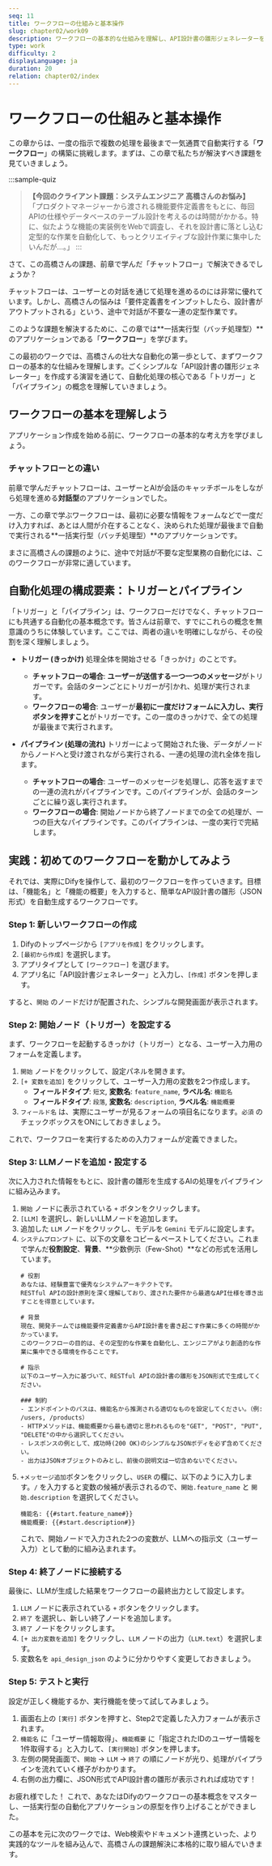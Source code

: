 ```yaml
---
seq: 11
title: ワークフローの仕組みと基本操作
slug: chapter02/work09
description: ワークフローの基本的な仕組みを理解し、API設計書の雛形ジェネレーターを作成する
type: work
difficulty: 2
displayLanguage: ja
duration: 20
relation: chapter02/index
---
```


# ワークフローの仕組みと基本操作

この章からは、一度の指示で複数の処理を最後まで一気通貫で自動実行する「**ワークフロー**」の構築に挑戦します。まずは、この章で私たちが解決すべき課題を見ていきましょう。

:::sample-quiz
> **【今回のクライアント課題：システムエンジニア 高橋さんのお悩み】**
> 「プロダクトマネージャーから渡される機能要件定義書をもとに、毎回APIの仕様やデータベースのテーブル設計を考えるのは時間がかかる。特に、似たような機能の実装例をWebで調査し、それを設計書に落とし込む定型的な作業を自動化して、もっとクリエイティブな設計作業に集中したいんだが…。」
:::

さて、この高橋さんの課題、前章で学んだ「チャットフロー」で解決できるでしょうか？

チャットフローは、ユーザーとの対話を通じて処理を進めるのには非常に優れています。しかし、高橋さんの悩みは「要件定義書をインプットしたら、設計書がアウトプットされる」という、途中で対話が不要な一連の定型作業です。

このような課題を解決するために、この章では**一括実行型（バッチ処理型）**のアプリケーションである「**ワークフロー**」を学びます。

この最初のワークでは、高橋さんの壮大な自動化の第一歩として、まずワークフローの基本的な仕組みを理解します。ごくシンプルな「API設計書の雛形ジェネレーター」を作成する演習を通じて、自動化処理の核心である「トリガー」と「パイプライン」の概念を理解していきましょう。


## ワークフローの基本を理解しよう

アプリケーション作成を始める前に、ワークフローの基本的な考え方を学びましょう。

### チャットフローとの違い

前章で学んだチャットフローは、ユーザーとAIが会話のキャッチボールをしながら処理を進める**対話型**のアプリケーションでした。

一方、この章で学ぶワークフローは、最初に必要な情報をフォームなどで一度だけ入力すれば、あとは人間が介在することなく、決められた処理が最後まで自動で実行される**一括実行型（バッチ処理型）**のアプリケーションです。

まさに高橋さんの課題のように、途中で対話が不要な定型業務の自動化には、このワークフローが非常に適しています。

## 自動化処理の構成要素：トリガーとパイプライン

「トリガー」と「パイプライン」は、ワークフローだけでなく、チャットフローにも共通する自動化の基本概念です。皆さんは前章で、すでにこれらの概念を無意識のうちに体験しています。ここでは、両者の違いを明確にしながら、その役割を深く理解しましょう。

* **トリガー (きっかけ)**
    処理全体を開始させる「きっかけ」のことです。
    * **チャットフローの場合**: **ユーザーが送信する一つ一つのメッセージ**がトリガーです。会話のターンごとにトリガーが引かれ、処理が実行されます。
    * **ワークフローの場合**: ユーザーが**最初に一度だけフォームに入力し、実行ボタンを押すこと**がトリガーです。この一度のきっかけで、全ての処理が最後まで実行されます。

* **パイプライン (処理の流れ)**
    トリガーによって開始された後、データがノードからノードへと受け渡されながら実行される、一連の処理の流れ全体を指します。
    * **チャットフローの場合**: ユーザーのメッセージを処理し、応答を返すまでの一連の流れがパイプラインです。このパイプラインが、会話のターンごとに繰り返し実行されます。
    * **ワークフローの場合**: 開始ノードから終了ノードまでの全ての処理が、一つの巨大なパイプラインです。このパイプラインは、一度の実行で完結します。


## 実践：初めてのワークフローを動かしてみよう

それでは、実際にDifyを操作して、最初のワークフローを作っていきます。目標は、「機能名」と「機能の概要」を入力すると、簡単なAPI設計書の雛形（JSON形式）を自動生成するワークフローです。

### Step 1: 新しいワークフローの作成

1.  Difyのトップページから `[アプリを作成]` をクリックします。
2.  `[最初から作成]` を選択します。
3.  アプリタイプとして `[ワークフロー]` を選びます。
4.  アプリ名に「API設計書ジェネレーター」と入力し、`[作成]` ボタンを押します。

すると、`開始` のノードだけが配置された、シンプルな開発画面が表示されます。

### Step 2: 開始ノード（トリガー）を設定する

まず、ワークフローを起動するきっかけ（トリガー）となる、ユーザー入力用のフォームを定義します。

1.  `開始` ノードをクリックして、設定パネルを開きます。
2.  `[+ 変数を追加]` をクリックして、ユーザー入力用の変数を2つ作成します。
    * **フィールドタイプ**: `短文`, **変数名**: `feature_name`, **ラベル名**: `機能名` 
    * **フィールドタイプ**: `段落`, **変数名**: `description`, **ラベル名**: `機能概要`
3.  `フィールド名` は、実際にユーザーが見るフォームの項目名になります。`必須` のチェックボックスをONにしておきましょう。

これで、ワークフローを実行するための入力フォームが定義できました。

### Step 3: LLMノードを追加・設定する

次に入力された情報をもとに、設計書の雛形を生成するAIの処理をパイプラインに組み込みます。

1.  `開始` ノードに表示されている `+` ボタンをクリックします。
2.  `[LLM]` を選択し、新しいLLMノードを追加します。
3.  追加した `LLM` ノードをクリックし、モデルを `Gemini` モデルに設定します。
4.  `システムプロンプト` に、以下の文章をコピー＆ペーストしてください。これまで学んだ**役割設定**、**背景**、**少数例示（Few-Shot）**などの形式を活用しています。
    ```
    # 役割
    あなたは、経験豊富で優秀なシステムアーキテクトです。
    RESTful APIの設計原則を深く理解しており、渡された要件から最適なAPI仕様を導き出すことを得意としています。

    # 背景
    現在、開発チームでは機能要件定義書からAPI設計書を書き起こす作業に多くの時間がかかっています。
    このワークフローの目的は、その定型的な作業を自動化し、エンジニアがより創造的な作業に集中できる環境を作ることです。

    # 指示
    以下のユーザー入力に基づいて、RESTful APIの設計書の雛形をJSON形式で生成してください。

    ### 制約
    - エンドポイントのパスは、機能名から推測される適切なものを設定してください。（例: /users, /products）
    - HTTPメソッドは、機能概要から最も適切と思われるものを"GET", "POST", "PUT", "DELETE"の中から選択してください。
    - レスポンスの例として、成功時(200 OK)のシンプルなJSONボディを必ず含めてください。
    - 出力はJSONオブジェクトのみとし、前後の説明文は一切含めないでください。
    ```
5.  `+メッセージ追加`ボタンをクリックし、`USER` の欄に、以下のように入力します。`/` を入力すると変数の候補が表示されるので、`開始.feature_name` と `開始.description` を選択してください。
    ```
    機能名: {{#start.feature_name#}}
    機能概要: {{#start.description#}}
    ```
    これで、開始ノードで入力された2つの変数が、LLMへの指示文（ユーザー入力）として動的に組み込まれます。

### Step 4: 終了ノードに接続する

最後に、LLMが生成した結果をワークフローの最終出力として設定します。

1.  `LLM` ノードに表示されている `+` ボタンをクリックします。
2.  `終了` を選択し、新しい終了ノードを追加します。
3.  `終了` ノードをクリックします。
4.  `[+ 出力変数を追加]` をクリックし、`LLM` ノードの出力（`LLM.text`）を選択します。
5.  変数名を `api_design_json` のように分かりやすく変更しておきましょう。

### Step 5: テストと実行

設定が正しく機能するか、実行機能を使って試してみましょう。

1.  画面右上の `[実行]` ボタンを押すと、Step2で定義した入力フォームが表示されます。
2.  `機能名` に「ユーザー情報取得」、`機能概要` に「指定されたIDのユーザー情報を1件取得する」と入力して、`[実行開始]` ボタンを押します。
3.  左側の開発画面で、`開始` → `LLM` → `終了` の順にノードが光り、処理がパイプラインを流れていく様子がわかります。
4.  右側の出力欄に、JSON形式でAPI設計書の雛形が表示されれば成功です！

お疲れ様でした！ これで、あなたはDifyのワークフローの基本概念をマスターし、一括実行型の自動化アプリケーションの原型を作り上げることができました。

この基本を元に次のワークでは、Web検索やドキュメント連携といった、より実践的なツールを組み込んで、高橋さんの課題解決に本格的に取り組んでいきます。


